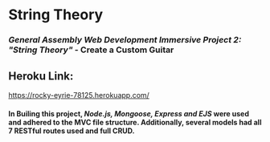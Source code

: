 # String Theory

### *General Assembly Web Development Immersive Project 2: "String Theory"* - **Create a Custom Guitar**

## Heroku Link: 
https://rocky-eyrie-78125.herokuapp.com/


#### In Builing this project, *Node.js, Mongoose, Express and EJS* were used and adhered to the MVC file structure.  Additionally, several models had all 7 RESTful routes used and full CRUD.

